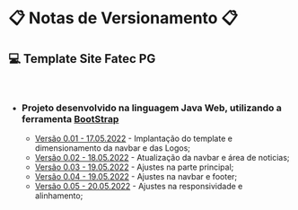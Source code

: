 # 📋 Notas de Versionamento 📋

## **💻 Template Site Fatec PG**

&nbsp;

- ### **Projeto desenvolvido na linguagem Java Web, utilizando a ferramenta [BootStrap](https://getbootstrap.com/)**

  - [Versão 0.01 - 17.05.2022](https://github.com/LuizMiguelSR/templateBootStrap/commit/2a7744f430341c9d2ae9e3f69d293094a689f9f0) - Implantação do template e dimensionamento da navbar e das Logos;
  - [Versão 0.02 - 18.05.2022](https://github.com/LuizMiguelSR/templateBootStrap/commit/33497eb4a7f099fe07807709020a6dd41f10a557) - Atualização da navbar e área de noticias;
  - [Versão 0.03 - 19.05.2022](https://github.com/LuizMiguelSR/templateBootStrap/commit/9133261003a02ca49ac7b1553f68e3d590043a1b) - Ajustes na parte principal;
  - [Versão 0.04 - 19.05.2022](https://github.com/LuizMiguelSR/templateBootStrap/commit/c770e568078dab8b47a2fcc55d99eb6fd069dba7) - Ajustes na navbar e footer;
  - [Versão 0.05 - 20.05.2022](https://github.com/LuizMiguelSR/templateBootStrap/commit/f6db119be61f61fd8dd11360d3ddeeedce8c84b7) - Ajustes na responsividade e alinhamento;
